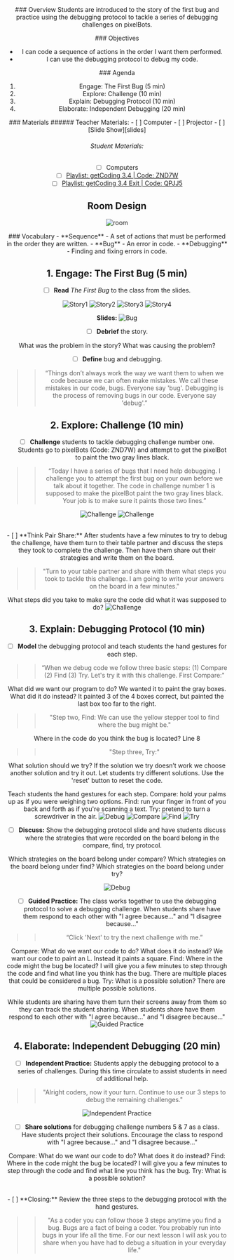 <header class='header' title='Debugging Sequences' subtitle='Lesson 04'/>

<notable>
<iconp src='/icons/activity.png'>### Overview</iconp>
Students are introduced to the story of the first bug and practice using the debugging protocol to tackle a series of debugging challenges on pixelBots.

<iconp src='/icons/objectives.png'>### Objectives</iconp>
- I can code a sequence of actions in the order I want them performed.
- I can use the debugging protocol to debug my code.


<iconp src='/icons/agenda.png'>### Agenda</iconp>

1. Engage: The First Bug (5 min)
1. Explore: Challenge (10 min)
1. Explain: Debugging Protocol (10 min)
1. Elaborate: Independent Debugging (20 min)

<note>
<iconp src='/icons/materials.png'>### Materials</iconp>
###### Teacher Materials:
- [ ] Computer
- [ ] Projector
- [ ] [Slide Show][slides]

###### Student Materials:
- [ ] Computers
- [ ] [Playlist: getCoding 3.4 | Code: ZND7W][ind-practice]
- [ ] [Playlist: getCoding 3.4 Exit | Code: QPJJ5][exit-ticket]

</note>

## Room Design
![room](/images/layout-rows.png)

<note>
<iconp src='/icons/vocab.png'>### Vocabulary</iconp>
- **Sequence** - A set of actions that must be performed in the order they are written.
- **Bug** - An error in code.
- **Debugging** - Finding and fixing errors in code.
</note>

<pagebreak/>

## 1. Engage: The First Bug (5 min)

- [ ] **Read** *The First Bug* to the class from the slides.

![Story1](./images/story1.png)
![Story2](./images/story2.png)
![Story3](./images/story3.png)
![Story4](./images/story4.png)

<note>**Slides:** ![Bug](./images/bug.png)</note>

- [ ] **Debrief** the story.

<iconp type="question">What was the problem in the story?</iconp>
<iconp type="question">What was causing the problem?</iconp>

- [ ] **Define** bug and debugging.

>>“Things don’t always work the way we want them to when we code because we can often make mistakes. We call these mistakes in our code, bugs. Everyone say 'bug'. Debugging is the process of removing bugs in our code. Everyone say 'debug'.”

## 2. Explore: Challenge (10 min)

- [ ] **Challenge** students to tackle debugging challenge number one. Students go to pixelBots (Code: ZND7W) and attempt to get the pixelBot to paint the two gray lines black.

>>“Today I have a series of bugs that I need help debugging. I challenge you to attempt the first bug on your own before we talk about it together. The code in challenge number 1 is supposed to make the pixelBot paint the two gray lines black. Your job is to make sure it paints those two lines.”

<note>![Challenge](./images/pixelbots1.png)
![Challenge](./images/pixelbots2.png)
</note>

<br/>
- [ ] **Think Pair Share:** After students have a few minutes to try to debug the challenge, have them turn to their table partner and discuss the steps they took to complete the challenge. Then have them share out their strategies and write them on the board.

>>"Turn to your table partner and share with them what steps you took to tackle this challenge. I am going to write your answers on the board in a few minutes."

<iconp type='question'>What steps did you take to make sure the code did what it was supposed to do?</iconp>
<note> ![Challenge](./images/pixelbots3.png)</note>

## 3. Explain: Debugging Protocol (10 min)

- [ ] **Model** the debugging protocol and teach students the hand gestures for each step.

>> “When we debug code we follow three basic steps: (1) Compare (2) Find (3) Try. Let's try it with this challenge. First Compare:"

<iconp type="question">What did we want our program to do?</iconp>
<iconp type="answer">We wanted it to paint the gray boxes.</iconp>
<iconp type="question">What did it do instead?</iconp>
<iconp type="answer">It painted 3 of the 4 boxes correct, but painted the last box too far to the right.</iconp>

>>"Step two, Find: We can use the yellow stepper tool to find where the bug might be."

<iconp type="question">Where in the code do you think the bug is located?</iconp>
<iconp type="answer">Line 8</iconp>

>>"Step three, Try:"

<iconp type="question">What solution should we try? If the solution we try doesn’t work we choose another solution and try it out.</iconp>
<iconp type="answer">Let students try different solutions. Use the 'reset' button to reset the code.</iconp>

<note type="tip">Teach students the hand gestures for each step. Compare: hold your palms up as if you were weighing two options. Find: run your finger in front of you back and forth as if you're scanning a text. Try: pretend to turn a screwdriver in the air.
![Debug](./images/debug.png)
![Compare](./images/compare.png)
![Find](./images/find.png)
![Try](./images/try.png)
</note>
<br/>
- [ ] **Discuss:** Show the debugging protocol slide and have students discuss where the strategies that were recorded on the board belong in the compare, find, try protocol.

<iconp type='question'>Which strategies on the board belong under compare?</iconp>
<iconp type='question'>Which strategies on the board belong under find?</iconp>
<iconp type='question'>Which strategies on the board belong under try?</iconp>

<note> ![Debug](./images/debug.png)</note>
<br/>
- [ ] **Guided Practice:** The class works together to use the debugging protocol to solve a debugging challenge. When students share have them respond to each other with "I agree because..." and "I disagree because..."

>> “Click 'Next' to try the next challenge with me.”

<iconp type="question">Compare: What do we want our code to do? What does it do instead?</iconp>
<iconp type="answer">We want our code to paint an L. Instead it paints a square.</iconp>
<iconp type="question">Find: Where in the code might the bug be located? I will give you a few minutes to step through the code and find what line you think has the bug.</iconp>
<iconp type="answer">There are multiple places that could be considered a bug.</iconp>
<iconp type="question">Try: What is a possible solution?</iconp>
<iconp type="answer">There are multiple possible solutions.</iconp>

<note type="tip">While students are sharing have them turn their screens away from them so they can track the student sharing. When students share have them respond to each other with "I agree because..." and "I disagree because..."
![Guided Practice](./images/guided.png)</note>

## 4. Elaborate: Independent Debugging (20 min)
- [ ] **Independent Practice:** Students apply the debugging protocol to a series of challenges. During this time circulate to assist students in need of additional help.

> > "Alright coders, now it your turn. Continue to use our 3 steps to debug the remaining challenges."

<note>![Independent Practice](./images/independent.png)</note>
<br/>
- [ ] **Share solutions** for debugging challenge numbers 5 & 7 as a class. Have students project their solutions. Encourage the class to respond with "I agree because..." and "I disagree because..."

<iconp type="question">Compare: What do we want our code to do? What does it do instead?</iconp>
<iconp type="question">Find: Where in the code might the bug be located? I will give you a few minutes to step through the code and find what line you think has the bug.</iconp>
<iconp type="question">Try: What is a possible solution?</iconp>

<br/>
- [ ] **Closing:** Review the three steps to the debugging protocol with the hand gestures.

>>"As a coder you can follow those 3 steps anytime you find a bug. Bugs are a fact of being a coder. You probably run into bugs in your life all the time. For our next lesson I will ask you to share when you have had to debug a situation in your everyday life."

</notable>

[slides]: https://docs.google.com/presentation/d/1Jbm3nJ4cOlYue8rF91Y8nB2ItFWL31juwRQebzU9RHM/edit?usp=sharing
[ind-practice]: http://www.pixelbots.io/ZND7W
[exit-ticket]: http://www.pixelbots.io/QPJJ5
